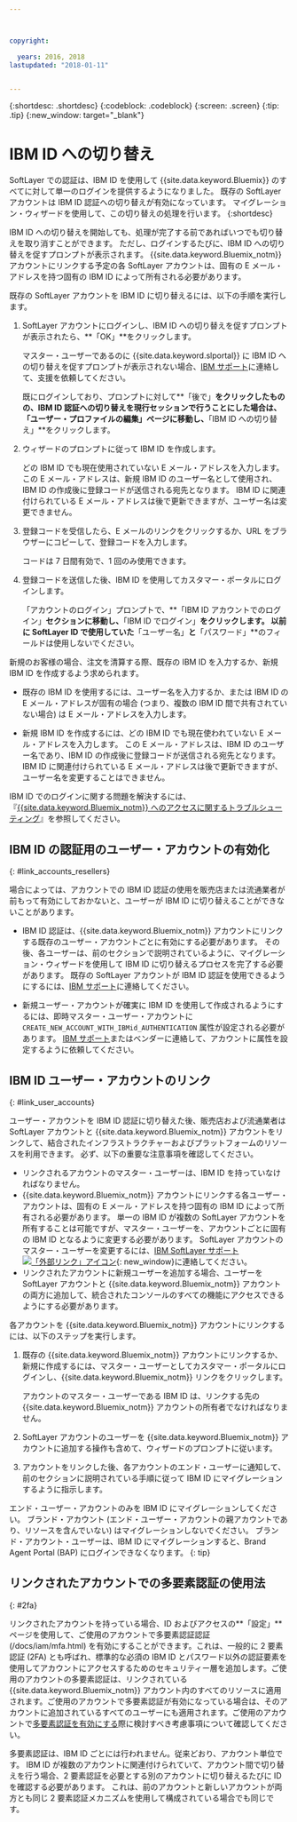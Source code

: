 ```yaml
---



copyright:

  years: 2016, 2018
lastupdated: "2018-01-11"


---
```


{:shortdesc: .shortdesc}
{:codeblock: .codeblock}
{:screen: .screen}
{:tip: .tip}
{:new_window: target="_blank"}

# IBM ID への切り替え
SoftLayer での認証は、IBM ID を使用して {{site.data.keyword.Bluemix}} のすべてに対して単一のログインを提供するようになりました。 既存の SoftLayer アカウントは IBM ID 認証への切り替えが有効になっています。 マイグレーション・ウィザードを使用して、この切り替えの処理を行います。
{:shortdesc}

IBM ID への切り替えを開始しても、処理が完了する前であればいつでも切り替えを取り消すことができます。 ただし、ログインするたびに、IBM ID への切り替えを促すプロンプトが表示されます。 {{site.data.keyword.Bluemix_notm}} アカウントにリンクする予定の各 SoftLayer アカウントは、固有の E メール・アドレスを持つ固有の IBM ID によって所有される必要があります。

既存の SoftLayer アカウントを IBM ID に切り替えるには、以下の手順を実行します。
1. SoftLayer アカウントにログインし、IBM ID への切り替えを促すプロンプトが表示されたら、**「OK」**をクリックします。

   マスター・ユーザーであるのに {{site.data.keyword.slportal}} に IBM ID への切り替えを促すプロンプトが表示されない場合、[IBM サポート](/docs/get-support/howtogetsupport.html#getting-customer-support)に連絡して、支援を依頼してください。

   既にログインしており、プロンプトに対して**「後で」**をクリックしたものの、IBM ID 認証への切り替えを現行セッションで行うことにした場合は、「ユーザー・プロファイルの編集」ページに移動し、**「IBM ID への切り替え」**をクリックします。

2. ウィザードのプロンプトに従って IBM ID を作成します。

   どの IBM ID でも現在使用されていない E メール・アドレスを入力します。 この E メール・アドレスは、新規 IBM ID のユーザー名として使用され、IBM ID の作成後に登録コードが送信される宛先となります。 IBM ID に関連付けられている E メール・アドレスは後で更新できますが、ユーザー名は変更できません。

3. 登録コードを受信したら、E メールのリンクをクリックするか、URL をブラウザーにコピーして、登録コードを入力します。

   コードは 7 日間有効で、1 回のみ使用できます。

4. 登録コードを送信した後、IBM ID を使用してカスタマー・ポータルにログインします。

   「アカウントのログイン」プロンプトで、**「IBM ID アカウントでのログイン」**セクションに移動し、**「IBM ID でログイン」**をクリックします。 以前に SoftLayer ID で使用していた**「ユーザー名」**と**「パスワード」**のフィールドは使用しないでください。

新規のお客様の場合、注文を清算する際、既存の IBM ID を入力するか、新規 IBM ID を作成するよう求められます。
  * 既存の IBM ID を使用するには、ユーザー名を入力するか、または IBM ID の E メール・アドレスが固有の場合 (つまり、複数の IBM ID 間で共有されていない場合) は E メール・アドレスを入力します。

  * 新規 IBM ID を作成するには、どの IBM ID でも現在使われていない E メール・アドレスを入力します。 この E メール・アドレスは、IBM ID のユーザー名であり、IBM ID の作成後に登録コードが送信される宛先となります。 IBM ID に関連付けられている E メール・アドレスは後で更新できますが、ユーザー名を変更することはできません。

IBM ID でのログインに関する問題を解決するには、『[{{site.data.keyword.Bluemix_notm}} へのアクセスに関するトラブルシューティング](/docs/get-support/ts_accessing.html#accessing)』を参照してください。

## IBM ID の認証用のユーザー・アカウントの有効化
{: #link_accounts_resellers}

場合によっては、アカウントでの IBM ID 認証の使用を販売店または流通業者が前もって有効にしておかないと、ユーザーが IBM ID に切り替えることができないことがあります。

  * IBM ID 認証は、{{site.data.keyword.Bluemix_notm}} アカウントにリンクする既存のユーザー・アカウントごとに有効にする必要があります。 その後、各ユーザーは、前のセクションで説明されているように、マイグレーション・ウィザードを使用して IBM ID に切り替えるプロセスを完了する必要があります。 既存の SoftLayer アカウントが IBM ID 認証を使用できるようにするには、[IBM サポート](/docs/get-support/howtogetsupport.html#getting-customer-support)に連絡してください。

  * 新規ユーザー・アカウントが確実に IBM ID を使用して作成されるようにするには、即時マスター・ユーザー・アカウントに `CREATE_NEW_ACCOUNT_WITH_IBMid_AUTHENTICATION` 属性が設定される必要があります。 [IBM サポート](/docs/get-support/howtogetsupport.html#getting-customer-support)またはベンダーに連絡して、アカウントに属性を設定するように依頼してください。  

## IBM ID ユーザー・アカウントのリンク
{: #link_user_accounts}

ユーザー・アカウントを IBM ID 認証に切り替えた後、販売店および流通業者は SoftLayer アカウントと {{site.data.keyword.Bluemix_notm}} アカウントをリンクして、結合されたインフラストラクチャーおよびプラットフォームのリソースを利用できます。 必ず、以下の重要な注意事項を確認してください。

  * リンクされるアカウントのマスター・ユーザーは、IBM ID を持っていなければなりません。
  * {{site.data.keyword.Bluemix_notm}} アカウントにリンクする各ユーザー・アカウントは、固有の E メール・アドレスを持つ固有の IBM ID によって所有される必要があります。 単一の IBM ID が複数の SoftLayer アカウントを所有することは可能ですが、マスター・ユーザーを、アカウントごとに固有の IBM ID となるように変更する必要があります。 SoftLayer アカウントのマスター・ユーザーを変更するには、[IBM SoftLayer サポート![「外部リンク」アイコン](../icons/launch-glyph.svg)](https://knowledgelayer.softlayer.com/topic/support){: new_window}に連絡してください。
  * リンクされたアカウントに新規ユーザーを追加する場合、ユーザーを SoftLayer アカウントと {{site.data.keyword.Bluemix_notm}} アカウントの両方に追加して、統合されたコンソールのすべての機能にアクセスできるようにする必要があります。

各アカウントを {{site.data.keyword.Bluemix_notm}} アカウントにリンクするには、以下のステップを実行します。
1. 既存の {{site.data.keyword.Bluemix_notm}} アカウントにリンクするか、新規に作成するには、マスター・ユーザーとしてカスタマー・ポータルにログインし、{{site.data.keyword.Bluemix_notm}} リンクをクリックします。

   アカウントのマスター・ユーザーである IBM ID は、リンクする先の {{site.data.keyword.Bluemix_notm}} アカウントの所有者でなければなりません。

2. SoftLayer アカウントのユーザーを {{site.data.keyword.Bluemix_notm}} アカウントに追加する操作も含めて、ウィザードのプロンプトに従います。
3. アカウントをリンクした後、各アカウントのエンド・ユーザーに通知して、前のセクションに説明されている手順に従って IBM ID にマイグレーションするように指示します。

エンド・ユーザー・アカウントのみを IBM ID にマイグレーションしてください。 ブランド・アカウント (エンド・ユーザー・アカウントの親アカウントであり、リソースを含んでいない) はマイグレーションしないでください。 ブランド・アカウント・ユーザーは、IBM ID にマイグレーションすると、Brand Agent Portal (BAP) にログインできなくなります。
{: tip}  

## リンクされたアカウントでの多要素認証の使用法
{: #2fa}

リンクされたアカウントを持っている場合、ID およびアクセスの**「設定」**ページを使用して、ご使用のアカウントで多要素認証認証 (/docs/iam/mfa.html) を有効にすることができます。これは、一般的に 2 要素認証 (2FA) とも呼ばれ、標準的な必須の IBM ID とパスワード以外の認証要素を使用してアカウントにアクセスするためのセキュリティー層を追加します。ご使用のアカウントの多要素認証は、リンクされている {{site.data.keyword.Bluemix_notm}} アカウント内のすべてのリソースに適用されます。ご使用のアカウントで多要素認証が有効になっている場合は、そのアカウントに追加されているすべてのユーザーにも適用されます。ご使用のアカウントで[多要素認証を有効にする](/docs/iam/mfa.html)際に検討すべき考慮事項について確認してください。

多要素認証は、IBM ID ごとには行われません。従来どおり、アカウント単位です。 IBM ID が複数のアカウントに関連付けられていて、アカウント間で切り替えを行う場合、2 要素認証を必要とする別のアカウントに切り替えるたびに ID を確認する必要があります。 これは、前のアカウントと新しいアカウントが両方とも同じ 2 要素認証メカニズムを使用して構成されている場合でも同じです。

<!-- Above section is for MFA release 1/2018. Commented out section here has old content.
If you enabled two-factor authentication for your existing SoftLayer account, you are still required to enter your security code when logging in to the {{site.data.keyword.Bluemix_notm}} console. However, the two-factor authentication applies only to the resources in your Infrastructure account. You might be able to do various actions to the resources in your {{site.data.keyword.Bluemix_notm}} account without doing two-factor authentication.
Two-factor authentication is not per IBMid. It is still per account. When an IBMid is associated with multiple accounts, and you switch between accounts, you must confirm your identity every time you switch to a different account that requires two-factor authentication. This is true even if the prior account and the new account are both configured with the same two-factor authentication mechanism.
-->

